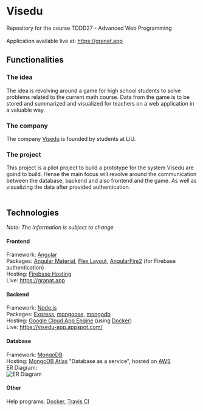 # Visedu
Repository for the course TDDD27 - Advanced Web Programming <br><br>
Application available live at: https://granat.app <br>

## Functionalities
### The idea
The idea is revolving around a game for high school students to solve problems related to the current math course. Data from the game is to be stored and summarized and visualized for teachers on a web application in a valuable way.

### The company
The company [Visedu](http://visedu.se/) is founded by students at LiU.

### The project
This project is a pilot project to build a prototype for the system Visedu are goind to build. Hense the main focus will revolve around the communication between the database, backend and also frontend and the game. As well as visualizing the data after provided authentication.<br><br>

## Technologies
*Note: The information is subject to change*
#### Frontend
Framework: [Angular](https://angular.io/)<br>
Packages: [Angular Material](https://material.angular.io/), [Flex Layout](https://github.com/angular/flex-layout), [AngularFire2](https://github.com/angular/angularfire2) (for Firebase authentication)<br>
Hosting: [Firebase Hosting](https://firebase.google.com/docs/hosting/)<br>
Live: https://granat.app

#### Backend
Framework: [Node.js](https://nodejs.org/en/)<br>
Packages: [Express](https://expressjs.com/en/4x/api.html), [mongoose](http://mongoosejs.com/docs/guide.html), [mongodb](http://mongodb.github.io/node-mongodb-native/3.0/api/)<br>
Hosting: [Google Cloud App Engine](https://cloud.google.com/appengine/) (using [Docker](https://www.docker.com/))<br>
Live: https://visedu-app.appspot.com/

#### Database
Framework: [MongoDB](https://www.mongodb.com/)<br>
Hosting: [MongoDB Atlas](https://www.mongodb.com/cloud/atlas) "Database as a service", hosted on [AWS](https://aws.amazon.com/)<br>
ER Diagram: <br>
![ER Diagram](https://i.imgur.com/WZEPnf0.png)

#### Other
Help programs: [Docker](https://www.docker.com/), [Travis CI](https://travis-ci.org)
